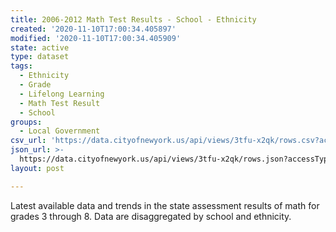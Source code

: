 ```yaml
---
title: 2006-2012 Math Test Results - School - Ethnicity
created: '2020-11-10T17:00:34.405897'
modified: '2020-11-10T17:00:34.405909'
state: active
type: dataset
tags:
  - Ethnicity
  - Grade
  - Lifelong Learning
  - Math Test Result
  - School
groups:
  - Local Government
csv_url: 'https://data.cityofnewyork.us/api/views/3tfu-x2qk/rows.csv?accessType=DOWNLOAD'
json_url: >-
  https://data.cityofnewyork.us/api/views/3tfu-x2qk/rows.json?accessType=DOWNLOAD
layout: post

---
```

Latest available data and trends in the state assessment results of math for grades 3 through 8. Data are disaggregated by school and ethnicity.
